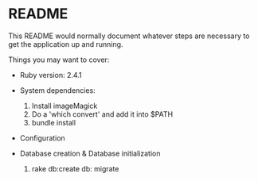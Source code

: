 # README

This README would normally document whatever steps are necessary to get the
application up and running.

Things you may want to cover:

* Ruby version: 2.4.1

* System dependencies:
  1) Install imageMagick
  2) Do a 'which convert' and add it into $PATH
  3) bundle install

* Configuration

* Database creation & Database initialization
  1) rake db:create db: migrate
